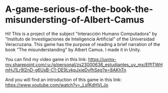 # A-game-serious-of-the-book-the-misundersting-of-Albert-Camus
Hi! This is a project of the subject "Interacción Humano Computadora" by "Instituto de Investigaciones de Inteligencia Artificial" of the Universidad Veracruzana. This game has the purpose of reading a brief narration of the book "The misunderstanding" by Albert Camus. I made it in Unity.

You can find my video game in this link: https://uvmx-my.sharepoint.com/:u:/g/personal/zs23000636_estudiantes_uv_mx/EfflTWHmHJ1Lr9l2nD-g6UsB-C1-DE9LvkpJxieDvfhSeg?e=8AKhTn

And you will find an introduction of this game in this link: https://www.youtube.com/watch?v=_LsfKdHVLJo
